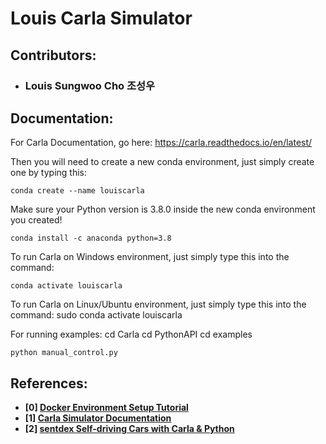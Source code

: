 # Louis Carla Simulator

## Contributors:
- ### Louis Sungwoo Cho 조성우

## Documentation:

For Carla Documentation, go here: https://carla.readthedocs.io/en/latest/

Then you will need to create a new conda environment, just simply create one by typing this:
    
    conda create --name louiscarla

Make sure your Python version is 3.8.0 inside the new conda environment you created!

    conda install -c anaconda python=3.8

To run Carla on Windows environment, just simply type this into the command:

    conda activate louiscarla

To run Carla on Linux/Ubuntu environment, just simply type this into the command:
    sudo conda activate louiscarla

For running examples:
    cd Carla
    cd PythonAPI
    cd examples
    
    python manual_control.py
    
## References:
- **[0] [Docker Environment Setup Tutorial](https://www.youtube.com/watch?v=SnSH8Ht3MIc)**
- **[1] [Carla Simulator Documentation](https://carla.readthedocs.io/en/latest/)**
- **[2] [sentdex Self-driving Cars with Carla & Python](https://youtube.com/playlist?list=PLQVvvaa0QuDeI12McNQdnTlWz9XlCa0uo)**

